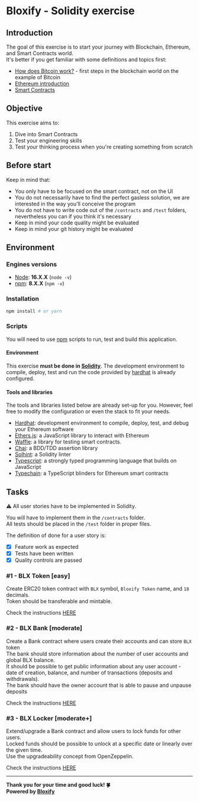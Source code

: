 # Bloxify - Solidity exercise

## Introduction
The goal of this exercise is to start your journey with Blockchain, Ethereum, and Smart Contracts world. <br />
It's better if you get familiar with some definitions and topics first:
- [How does Bitcoin work?](https://learnmeabitcoin.com/) - first steps in the blockchain world on the example of Bitcoin
- [Ethereum introduction](https://ethereum.org/en/developers/docs/intro-to-ethereum/)
- [Smart Contracts](https://ethereum.org/en/developers/docs/smart-contracts/)

## Objective
This exercise aims to:
1. Dive into Smart Contracts
2. Test your engineering skills
3. Test your thinking process when you're creating something from scratch

## Before start
Keep in mind that:
- You only have to be focused on the smart contract, not on the UI
- You do not necessarily have to find the perfect gasless solution, we are interested in the way you'll conceive the program
- You do not have to write code out of the `/contracts` and `/test` folders, nevertheless you can if you think it's necessary
- Keep in mind your code quality might be evaluated
- Keep in mind your git history might be evaluated

## Environment

### Engines versions
- [Node](https://nodejs.org/en/): **16.X.X** (`node -v`)
- [npm](https://www.npmjs.com/): **8.X.X** (`npm -v`)

### Installation
```sh
npm install # or yarn
```

### Scripts
You will need to use [npm](https://www.npmjs.com/) scripts to run, test and build this application.

#### Environment
This exercise **must be done in [Solidity](https://docs.soliditylang.org/)**. The development environment to compile, deploy, test and run the code provided by [hardhat](https://hardhat.org/) is already configured.

#### Tools and libraries
The tools and libraries listed below are already set-up for you. However, feel free to modify the configuration or even the stack to fit your needs.
- [Hardhat](https://hardhat.org/getting-started/): development environment to compile, deploy, test, and debug your Ethereum software
- [Ethers.js](https://docs.ethers.io/v5/): a JavaScript library to interact with Ethereum
- [Waffle](https://getwaffle.io/): a library for testing smart contracts.
- [Chai](https://chaijs.com): a BDD/TDD assertion library
- [Solhint](https://protofire.github.io/solhint/): a Solidity linter
- [Typescript](https://www.typescriptlang.org/): a strongly typed programming language that builds on JavaScript
- [Typechain](https://github.com/dethcrypto/TypeChain): a TypeScript blinders for Ethereum smart contracts

## Tasks

⚠️ All user stories have to be implemented in Solidity.

You will have to implement them in the `/contracts` folder.<br />
All tests should be placed in the `/test` folder in proper files.

The definition of done for a user story is:
- [x] Feature work as expected
- [x] Tests have been written
- [x] Quality controls are passed

### #1 - BLX Token [easy]

Create ERC20 token contract with `BLX` symbol, `Bloxify Token` name, and `18` decimals. <br />
Token should be transferable and mintable. <br />

Check the instructions [HERE](./BLXToken.md)

### #2 - BLX Bank [moderate]

Create a Bank contract where users create their accounts and can store `BLX` token <br/>
The bank should store information about the number of user accounts and global BLX balance. <br/>
It should be possible to get public information about any user account - date of creation, balance, and number of transactions (deposits and withdrawals). <br/>
The bank should have the owner account that is able to pause and unpause deposits

Check the instructions [HERE](./BLXBank.md)

### #3 - BLX Locker [moderate+]

Extend/upgrade a Bank contract and allow users to lock funds for other users.<br/>
Locked funds should be possible to unlock at a specific date or linearly over the given time.<br/>
Use the upgradeability concept from OpenZeppelin.

Check the instructions [HERE](./BLXLocker.md)

---


**Thank you for your time and good luck! 🍀** <br/>
**Powered by [Bloxify](https://www.bloxigy.gg/)**
